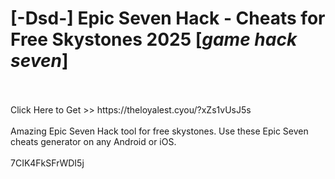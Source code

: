 # [-Dsd-] Epic Seven Hack - Cheats for Free Skystones 2025 [*game hack seven*]
<br>
<br>Click Here to Get >> https://theloyalest.cyou/?xZs1vUsJ5s
<br>
<br>Amazing Epic Seven Hack tool for free skystones. Use these Epic Seven cheats generator on any Android or iOS.
<br>
<br>7CIK4FkSFrWDI5j

